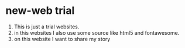 # new-web trial
1. This is just a trial websites.
2. in this websites I also use some source like html5 and fontawesome.
3. on this website I want to share my story
